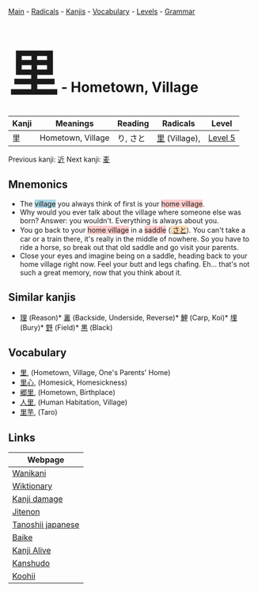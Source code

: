 <style> bigfont {font-size: 100px}</style>
[Main](../README.md) -
[Radicals](../radicals.md) -
[Kanjis](../kanjis.md) -
[Vocabulary](../vocabulary.md) -
[Levels](../levels.md) -
[Grammar](../grammar.md)
# <bigfont> 里</bigfont> - Hometown, Village 

| Kanji | Meanings | Reading | Radicals | Level |
| --- | --- | --- | --- | --- |
| 里 | Hometown, Village | り, さと | [里](../radicals/里.md) (Village),  | [Level 5](../levels/wk_level5.md) |

Previous kanji: [近](近.md) Next kanji: [麦](麦.md) 

## Mnemonics
 * The <span style="background-color:#ADD8E6"> village</span> you always think of first is your <span style="background-color:#ffcccb"> home village</span>.
* Why would you ever talk about the village where someone else was born? Answer: you wouldn't. Everything is always about you.
* You go back to your <span style="background-color:#ffcccb"> home village</span> in a <span style="background-color:#ffcccb"> saddle</span> (<span style="background-color:#fed8b1"> [さと](https://jisho.org/search/さと)</span>). You can't take a car or a train there, it's really in the middle of nowhere. So you have to ride a horse, so break out that old saddle and go visit your parents.
* Close your eyes and imagine being on a saddle, heading back to your home village right now. Feel your butt and legs chafing. Eh... that's not such a great memory, now that you think about it.


## Similar kanjis
 * [理](理.md) (Reason)* [裏](裏.md) (Backside, Underside, Reverse)* [鯉](鯉.md) (Carp, Koi)* [埋](埋.md) (Bury)* [野](野.md) (Field)* [黒](黒.md) (Black)


## Vocabulary
 * [里](../vocabulary/里.md), (Hometown, Village, One's Parents' Home)
* [里心](../vocabulary/里.md), (Homesick, Homesickness)
* [郷里](../vocabulary/里.md), (Hometown, Birthplace)
* [人里](../vocabulary/里.md), (Human Habitation, Village)
* [里芋](../vocabulary/里.md), (Taro)



## Links 

| Webpage |
| --- |
| [Wanikani          ](https://www.wanikani.com/kanji/里) |
| [Wiktionary        ](https://en.wiktionary.org/wiki/里) |
| [Kanji damage      ](http://www.kanjidamage.com/kanji/search?utf8=✓&q=里) |
| [Jitenon           ](https://jitenon.com/kanji/里) |
| [Tanoshii japanese ](https://www.tanoshiijapanese.com/dictionary/kanji.cfm?k=里) |
| [Baike             ](https://baike.baidu.com/item/里) |
| [Kanji Alive       ](https://app.kanjialive.com/里) |
| [Kanshudo          ](https://www.kanshudo.com/searchmn?q=里) |
| [Koohii            ](https://kanji.koohii.com/study/kanji/里) |
